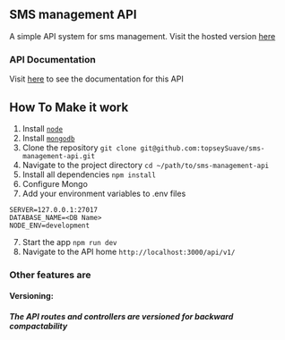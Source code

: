 ## SMS management API
A simple API system for sms management. Visit the hosted version [here](https://sms-api.topseysuave.now.sh)

### API Documentation
Visit [here](https://documenter.getpostman.com/view/2928491/S1EH21Zo) to see the documentation for this API

## How To Make it work
1. Install [`node`](https://nodejs.org/en/download/)
2. Install [`mongodb`](https://docs.mongodb.com/v3.2/installation/)
3. Clone the repository `git clone git@github.com:topseySuave/sms-management-api.git`
4. Navigate to the project directory `cd ~/path/to/sms-management-api`
5. Install all dependencies `npm install`
6. Configure Mongo
7. Add your environment variables to .env files
```
SERVER=127.0.0.1:27017
DATABASE_NAME=<DB Name>
NODE_ENV=development
```
7. Start the app `npm run dev`
8. Navigate to the API home `http://localhost:3000/api/v1/`

### Other features are
#### Versioning:
##### The API routes and controllers are versioned for backward compactability
